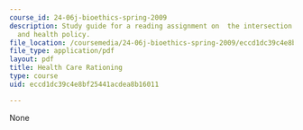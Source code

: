 ```yaml
---
course_id: 24-06j-bioethics-spring-2009
description: Study guide for a reading assignment on  the intersection between utilitarianism
  and health policy.
file_location: /coursemedia/24-06j-bioethics-spring-2009/eccd1dc39c4e8bf25441acdea8b16011_MIT24_06Js09_study21.pdf
file_type: application/pdf
layout: pdf
title: Health Care Rationing
type: course
uid: eccd1dc39c4e8bf25441acdea8b16011

---
```

None